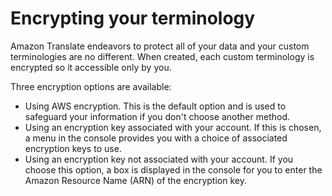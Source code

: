 # Encrypting your terminology<a name="protect-terminology"></a>

Amazon Translate endeavors to protect all of your data and your custom terminologies are no different\. When created, each custom terminology is encrypted so it accessible only by you\.

Three encryption options are available:
+ Using AWS encryption\. This is the default option and is used to safeguard your information if you don't choose another method\.
+ Using an encryption key associated with your account\. If this is chosen, a menu in the console provides you with a choice of associated encryption keys to use\.
+ Using an encryption key not associated with your account\. If you choose this option, a box is displayed in the console for you to enter the Amazon Resource Name \(ARN\) of the encryption key\.